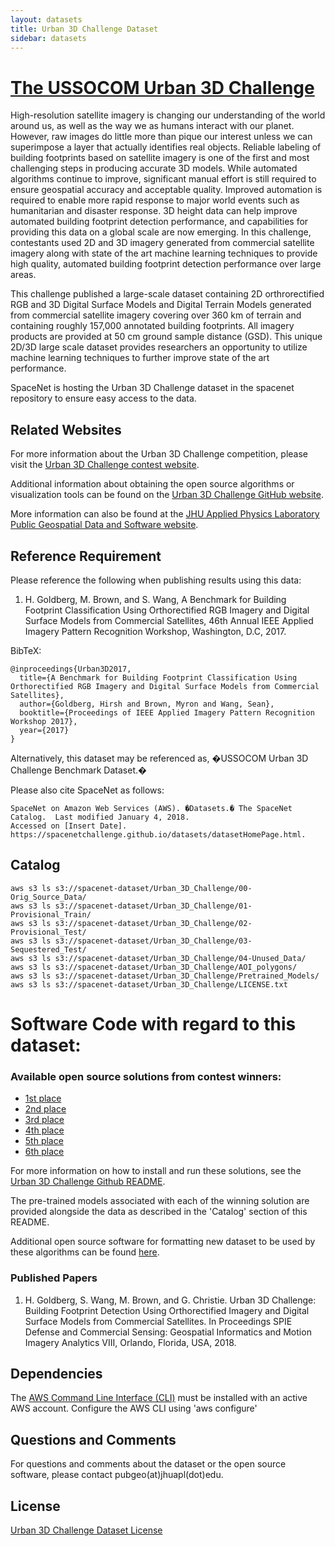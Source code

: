 ```yaml
---
layout: datasets
title: Urban 3D Challenge Dataset
sidebar: datasets
---
```


# [The USSOCOM Urban 3D Challenge](https://www.topcoder.com/urban3d)

High-resolution satellite imagery is changing our understanding of the world around us, as well as the way we as humans interact with our planet. However, raw images do little more than pique our interest unless we can superimpose a layer that actually identifies real objects. Reliable labeling of building footprints based on satellite imagery is one of the first and most challenging steps in producing accurate 3D models. While automated algorithms continue to improve, significant manual effort is still required to ensure geospatial accuracy and acceptable quality. Improved automation is required to enable more rapid response to major world events such as humanitarian and disaster response. 3D height data can help improve automated building footprint detection performance, and capabilities for providing this data on a global scale are now emerging. In this challenge, contestants used 2D and 3D imagery generated from commercial satellite imagery along with state of the art machine learning techniques to provide high quality, automated building footprint detection performance over large areas. 

This challenge published a large-scale dataset containing 2D orthrorectified RGB and 3D Digital Surface Models and Digital Terrain Models generated from commercial satellite imagery covering over 360 km of terrain and containing roughly 157,000 annotated building footprints. All imagery products are provided at 50 cm ground sample distance (GSD). This unique 2D/3D large scale dataset provides researchers an opportunity to utilize machine learning techniques to further improve state of the art performance. 

SpaceNet is hosting the Urban 3D Challenge dataset in the spacenet repository to ensure easy access to the data.

## Related Websites

For more information about the Urban 3D Challenge competition, please visit the [Urban 3D Challenge contest website](https://www.topcoder.com/urban3d).

Additional information about obtaining the open source algorithms or visualization tools can be found on the [Urban 3D Challenge GitHub website](https://github.com/topcoderinc/Urban3d).  

More information can also be found at the [JHU Applied Physics Laboratory Public Geospatial Data and Software website](http://www.jhuapl.edu/pubgeo.html). 


## Reference Requirement

Please reference the following when publishing results using this data:

1.  H. Goldberg, M. Brown, and S. Wang, A Benchmark for Building Footprint Classification Using Orthorectified RGB Imagery and Digital Surface Models from Commercial Satellites, 46th Annual IEEE Applied Imagery Pattern Recognition Workshop, Washington, D.C, 2017.

BibTeX:	
```
@inproceedings{Urban3D2017,
  title={A Benchmark for Building Footprint Classification Using Orthorectified RGB Imagery and Digital Surface Models from Commercial Satellites},
  author={Goldberg, Hirsh and Brown, Myron and Wang, Sean},
  booktitle={Proceedings of IEEE Applied Imagery Pattern Recognition Workshop 2017},
  year={2017}
}
```

Alternatively, this dataset may be referenced as, �USSOCOM Urban 3D Challenge Benchmark Dataset.�
 
Please also cite SpaceNet as follows:

```
SpaceNet on Amazon Web Services (AWS). �Datasets.� The SpaceNet Catalog.  Last modified January 4, 2018.
Accessed on [Insert Date]. https://spacenetchallenge.github.io/datasets/datasetHomePage.html.
```

## Catalog
```commandline
aws s3 ls s3://spacenet-dataset/Urban_3D_Challenge/00-Orig_Source_Data/
aws s3 ls s3://spacenet-dataset/Urban_3D_Challenge/01-Provisional_Train/
aws s3 ls s3://spacenet-dataset/Urban_3D_Challenge/02-Provisional_Test/
aws s3 ls s3://spacenet-dataset/Urban_3D_Challenge/03-Sequestered_Test/
aws s3 ls s3://spacenet-dataset/Urban_3D_Challenge/04-Unused_Data/
aws s3 ls s3://spacenet-dataset/Urban_3D_Challenge/AOI_polygons/
aws s3 ls s3://spacenet-dataset/Urban_3D_Challenge/Pretrained_Models/
aws s3 ls s3://spacenet-dataset/Urban_3D_Challenge/LICENSE.txt
```

# Software Code with regard to this dataset:

### Available open source solutions from contest winners:

* [1st place](https://github.com/topcoderinc/Urban3d/tree/master/01-albu)
* [2nd place](https://github.com/topcoderinc/Urban3d/tree/master/02-selim_sef)
* [3rd place](https://github.com/topcoderinc/Urban3d/tree/master/03-cannab)
* [4th place](https://github.com/topcoderinc/Urban3d/tree/master/04-alina.marcu)
* [5th place](https://github.com/topcoderinc/Urban3d/tree/master/05-kylelee)
* [6th place](https://github.com/topcoderinc/Urban3d/tree/master/06-ZFTurbo)

For more information on how to install and run these solutions, see the [Urban 3D Challenge Github README](https://github.com/topcoderinc/Urban3d/blob/master/README.md).

The pre-trained models associated with each of the winning solution are provided alongside the data as described in the 'Catalog' section of this README. 

Additional open source software for formatting new dataset to be used by these algorithms can be found [here](https://github.com/pubgeo/Urban3DChallenge).

### Published Papers

1.   H. Goldberg, S. Wang, M. Brown, and G. Christie. Urban 3D Challenge: Building Footprint Detection Using Orthorectified Imagery and Digital Surface Models from Commercial Satellites. In Proceedings SPIE Defense and Commercial Sensing: Geospatial Informatics and Motion Imagery Analytics VIII, Orlando, Florida, USA, 2018.
 

## Dependencies
The [AWS Command Line Interface (CLI)](https://aws.amazon.com/cli/) must be installed with an active AWS account. Configure the AWS CLI using 'aws configure'

## Questions and Comments
For questions and comments about the dataset or the open source software, please contact pubgeo(at)jhuapl(dot)edu. 

## License
[Urban 3D Challenge Dataset License](https://github.com/SpaceNetChallenge/SpaceNetChallenge.github.io/tree/master/licenses/Urban3DChallenge_license.md)
